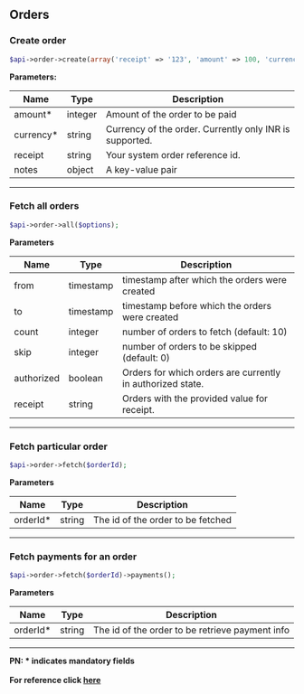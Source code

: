 ## Orders

### Create order

```php
$api->order->create(array('receipt' => '123', 'amount' => 100, 'currency' => 'INR', 'notes'=> array('key1'=> 'value3','key2'=> 'value2')));
```

**Parameters:**

| Name            | Type    | Description                                                                  |
|-----------------|---------|------------------------------------------------------------------------------|
| amount*          | integer | Amount of the order to be paid                                               |
| currency*        | string  | Currency of the order. Currently only INR is supported.                      |
| receipt         | string  | Your system order reference id.                                              |
| notes           | object  | A key-value pair                                                             |

-------------------------------------------------------------------------------------------------------

### Fetch all orders

```php
$api->order->all($options);
```

**Parameters**

| Name       | Type      | Description                                                  |
|------------|-----------|--------------------------------------------------------------|
| from       | timestamp | timestamp after which the orders were created              |
| to         | timestamp | timestamp before which the orders were created             |
| count      | integer   | number of orders to fetch (default: 10)                    |
| skip       | integer   | number of orders to be skipped (default: 0)                |
| authorized | boolean   | Orders for which orders are currently in authorized state. |
| receipt    | string    | Orders with the provided value for receipt.                  |

-------------------------------------------------------------------------------------------------------
### Fetch particular order

```php
$api->order->fetch($orderId);
```
**Parameters**

| Name     | Type   | Description                         |
|----------|--------|-------------------------------------|
| orderId* | string | The id of the order to be fetched |

-------------------------------------------------------------------------------------------------------

### Fetch payments for an order

```php
$api->order->fetch($orderId)->payments();
```
**Parameters**

| Name     | Type   | Description                         |
|----------|--------|-------------------------------------|
| orderId* | string | The id of the order to be retrieve payment info |

-------------------------------------------------------------------------------------------------------

**PN: * indicates mandatory fields**
<br>
<br>
**For reference click [here](https://razorpay.com/docs/api/orders/)**
